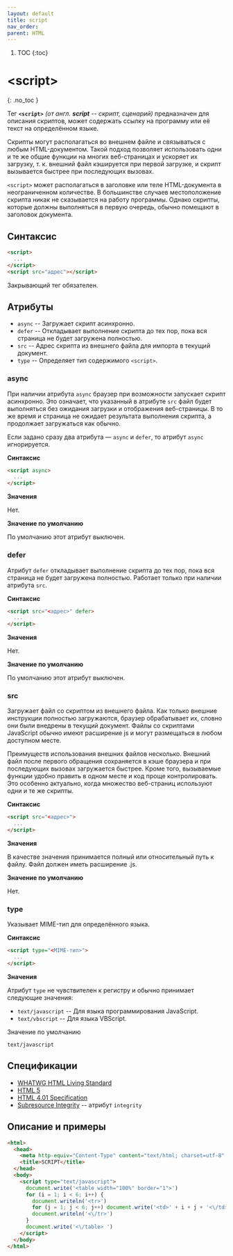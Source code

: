 ```yaml
---
layout: default
title: script
nav_order:
parent: HTML
---
```


<!-- prettier-ignore-start -->
1. TOC
{:toc}

# &lt;script&gt;
{: .no_toc }
<!-- prettier-ignore-end -->

Тег **`<script>`** _(от англ. **script** -- скрипт, сценарий)_ предназначен для описания скриптов, может содержать ссылку на программу или её текст на определённом языке.

Скрипты могут располагаться во внешнем файле и связываться с любым HTML-документом. Такой подход позволяет использовать одни и те же общие функции на многих веб-страницах и ускоряет их загрузку, т. к. внешний файл кэшируется при первой загрузке, и скрипт вызывается быстрее при последующих вызовах.

`<script>` может располагаться в заголовке или теле HTML-документа в неограниченном количестве. В большинстве случаев местоположение скрипта никак не сказывается на работу программы. Однако скрипты, которые должны выполняться в первую очередь, обычно помещают в заголовок документа.

## Синтаксис

```html
<script>
  ...
</script>
<script src="адрес"></script>
```

Закрывающий тег обязателен.

## Атрибуты

- `async` -- Загружает скрипт асинхронно.
- `defer` -- Откладывает выполнение скрипта до тех пор, пока вся страница не будет загружена полностью.
- `src` -- Адрес скрипта из внешнего файла для импорта в текущий документ.
- `type` -- Определяет тип содержимого `<script>`.

### async

При наличии атрибута `async` браузер при возможности запускает скрипт асинхронно. Это означает, что указанный в атрибуте `src` файл будет выполняться без ожидания загрузки и отображения веб-страницы. В то же время и страница не ожидает результата выполнения скрипта, а продолжает загружаться как обычно.

Если задано сразу два атрибута — `async` и `defer`, то атрибут `async` игнорируется.

**Синтаксис**

```html
<script async>
  ...
</script>
```

**Значения**

Нет.

**Значение по умолчанию**

По умолчанию этот атрибут выключен.

### defer

Атрибут `defer` откладывает выполнение скрипта до тех пор, пока вся страница не будет загружена полностью. Работает только при наличии атрибута `src`.

**Синтаксис**

```html
<script src="<адрес>" defer>
  ...
</script>
```

**Значения**

Нет.

**Значение по умолчанию**

По умолчанию этот атрибут выключен.

### src

Загружает файл со скриптом из внешнего файла. Как только внешние инструкции полностью загружаются, браузер обрабатывает их, словно они были внедрены в текущий документ. Файлы со скриптами JavaScript обычно имеют расширение js и могут размещаться в любом доступном месте.

Преимуществ использования внешних файлов несколько. Внешний файл после первого обращения сохраняется в кэше браузера и при последующих вызовах загружается быстрее. Кроме того, вызываемые функции удобно править в одном месте и код проще контролировать. Это особенно актуально, когда множество веб-страниц используют одни и те же скрипты.

**Синтаксис**

```html
<script src="<адрес>">
  ...
</script>
```

**Значения**

В качестве значения принимается полный или относительный путь к файлу. Файл должен иметь расширение .js.

**Значение по умолчанию**

Нет.

### type

Указывает MIME-тип для определённого языка.

**Синтаксис**

```html
<script type="<MIME-тип>">
  ...
</script>
```

**Значения**

Атрибут `type` не чувствителен к регистру и обычно принимает следующие значения:

- `text/javascript` -- Для языка программирования JavaScript.
- `text/vbscript` -- Для языка VBScript.

Значение по умолчанию

`text/javascript`

## Спецификации

- [WHATWG HTML Living Standard](https://html.spec.whatwg.org/multipage/scripting.html#the-script-element)
- [HTML 5](http://www.w3.org/TR/html5/scripting-1.html#script)
- [HTML 4.01 Specification](http://www.w3.org/TR/html401/interact/scripts.html#h-18.2.1)
- [Subresource Integrity](https://w3c.github.io/webappsec/specs/subresourceintegrity/#htmlscriptelement) -- атрибут `integrity`

## Описание и примеры

```html
<html>
  <head>
    <meta http-equiv="Content-Type" content="text/html; charset=utf-8" />
    <title>SCRIPT</title>
  </head>
  <body>
    <script type="text/javascript">
      document.write('<table width="100%" border="1">')
      for (i = 1; i < 6; i++) {
        document.writeln('<tr>')
        for (j = 1; j < 6; j++) document.write('<td>' + i + j + '<\/td>')
        document.writeln('<\/tr>')
      }
      document.write('<\/table> ')
    </script>
  </body>
</html>
```
